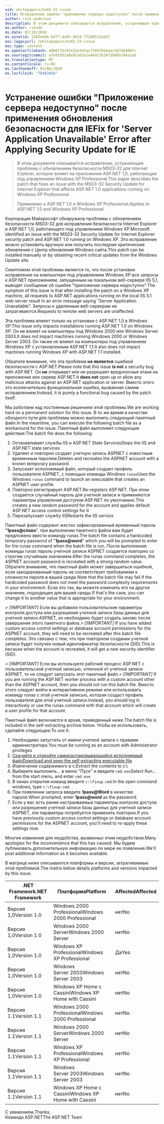 ```yaml
---
uid: whitepapers/ms03-32-issue
title: Исправление ошибки "приложение сервера недоступно" после применения обновления для системы безопасности IE | Документация Майкрософт
author: rick-anderson
description: В этом документе описывается исправление, устраняющее проблему с обновлением безопасности MS03-32 для Internet Explorer, которое влияет на приложения ASP.NET 1,0, выполняемые в Wi-in...
ms.author: riande
ms.date: 02/10/2010
ms.assetid: 1365eebb-bdf7-4a05-8d18-7f200531be55
msc.legacyurl: /whitepapers/ms03-32-issue
msc.type: content
ms.openlocfilehash: e0b6776cbfe22e341ac7105f03daac5074b480fc
ms.sourcegitcommit: e7e91932a6e91a63e2e46417626f39d6b244a3ab
ms.translationtype: MT
ms.contentlocale: ru-RU
ms.lasthandoff: 03/06/2020
ms.locfileid: "78463458"
---
```

# <a name="fix-for-server-application-unavailable-error-after-applying-security-update-for-ie"></a><span data-ttu-id="c6b01-103">Устранение ошибки "Приложение сервера недоступно" после применения обновления безопасности для IE</span><span class="sxs-lookup"><span data-stu-id="c6b01-103">Fix for 'Server Application Unavailable' Error after Applying Security Update for IE</span></span>

> <span data-ttu-id="c6b01-104">В этом документе описывается исправление, устраняющее проблему с обновлением безопасности MS03-32 для Internet Explorer, которое влияет на приложения ASP.NET 1,0, работающие под управлением Windows XP Professional.</span><span class="sxs-lookup"><span data-stu-id="c6b01-104">This paper describes the patch that fixes an issue with the MS03-32 Security Update for Internet Explorer that affects ASP.NET 1.0 applications running on Windows XP Professional.</span></span>
> 
> <span data-ttu-id="c6b01-105">Применимо к ASP.NET 1,0 и Windows XP Professional.</span><span class="sxs-lookup"><span data-stu-id="c6b01-105">Applies to ASP.NET 1.0 and Windows XP Professional.</span></span>

<span data-ttu-id="c6b01-106">Корпорация Майкрософт обнаружила проблемы с обновлением безопасности MS03-32 для исправления безопасности Internet Explorer и ASP.NET 1,0, работающего под управлением Windows XP.</span><span class="sxs-lookup"><span data-stu-id="c6b01-106">Microsoft identified an issue with the MS03-32 Security Update for Internet Explorer security patch and ASP.NET 1.0 running on Windows XP.</span></span> <span data-ttu-id="c6b01-107">Это исправление можно установить вручную или получить последние критические обновления с Центр обновления Windows сайта.</span><span class="sxs-lookup"><span data-stu-id="c6b01-107">This patch can be installed manually or by obtaining recent critical updates from the Windows Update site.</span></span>

<span data-ttu-id="c6b01-108">Симптомом этой проблемы является то, что после установки исправления на компьютере под управлением Windows XP все запросы к ASP.NET приложениям, запущенным на локальном веб-сервере IIS 5,1, выводят сообщение об ошибке "приложение сервера недоступно".</span><span class="sxs-lookup"><span data-stu-id="c6b01-108">The symptom of this issue is that after installing the patch on a Windows XP machine, all requests to ASP.NET applications running on the local IIS 5.1 web server result in an error message saying "Server Application Unavailable".</span></span> <span data-ttu-id="c6b01-109">Запросы к удаленным веб-серверам не затрагиваются.</span><span class="sxs-lookup"><span data-stu-id="c6b01-109">Requests to remote web servers are unaffected.</span></span>

<span data-ttu-id="c6b01-110">Эта проблема влияет только на установки с ASP.NET 1,0 в Windows XP.</span><span class="sxs-lookup"><span data-stu-id="c6b01-110">This issue only impacts installations running ASP.NET 1.0 on Windows XP.</span></span> <span data-ttu-id="c6b01-111">Он не влияет на компьютеры под Windows 2000 или Windows Server 2003.</span><span class="sxs-lookup"><span data-stu-id="c6b01-111">It does not impact machines running Windows 2000 or Windows Server 2003.</span></span> <span data-ttu-id="c6b01-112">Он также не влияет на компьютеры под управлением Windows XP с установленным ASP.NET 1,1.</span><span class="sxs-lookup"><span data-stu-id="c6b01-112">It also does not impact machines running Windows XP with ASP.NET 1.1 installed.</span></span>

<span data-ttu-id="c6b01-113">Обратите внимание, что эта проблема **не является** ошибкой безопасности с ASP.NET.</span><span class="sxs-lookup"><span data-stu-id="c6b01-113">Please note that this issue **is not** a security bug with ASP.NET.</span></span> <span data-ttu-id="c6b01-114">Он **не** открывает или не разрешает вредоносные атаки на приложение или сервер ASP.NET.</span><span class="sxs-lookup"><span data-stu-id="c6b01-114">It **does not** open up or allow any malicious attacks against an ASP.NET application or server.</span></span> <span data-ttu-id="c6b01-115">Вместо этого это исключительно функциональная ошибка, вызванная самим исправлением.</span><span class="sxs-lookup"><span data-stu-id="c6b01-115">Instead, it is purely a functional bug caused by the patch itself.</span></span>

<span data-ttu-id="c6b01-116">Мы работаем над постоянным решением этой проблемы.</span><span class="sxs-lookup"><span data-stu-id="c6b01-116">We are working hard on a permanent solution for this issue.</span></span> <span data-ttu-id="c6b01-117">В то же время в качестве обходного пути для проблемы можно выполнить следующий пакетный файл.</span><span class="sxs-lookup"><span data-stu-id="c6b01-117">In the meantime, you can execute the following batch file as a workaround for the issue.</span></span> <span data-ttu-id="c6b01-118">Пакетный файл выполняет следующие действия:</span><span class="sxs-lookup"><span data-stu-id="c6b01-118">The batch file does the following:</span></span>

1. <span data-ttu-id="c6b01-119">Останавливает службы IIS и ASP.NET State Services</span><span class="sxs-lookup"><span data-stu-id="c6b01-119">Stops the IIS and ASP.NET state services</span></span>
2. <span data-ttu-id="c6b01-120">Удаляет и повторно создает учетную запись ASPNET с известным временным паролем.</span><span class="sxs-lookup"><span data-stu-id="c6b01-120">Deletes and recreates the ASPNET account with a known temporary password</span></span>
3. <span data-ttu-id="c6b01-121">Запускает исполняемый файл, который создает профиль пользователя ASPNET, с помощью команды Windows `runas`</span><span class="sxs-lookup"><span data-stu-id="c6b01-121">Uses the Windows `runas` command to launch an executable that creates an ASPNET user profile</span></span>
4. <span data-ttu-id="c6b01-122">Повторно регистрирует ASP.NET.</span><span class="sxs-lookup"><span data-stu-id="c6b01-122">Re-registers ASP.NET.</span></span> <span data-ttu-id="c6b01-123">При этом создается случайный пароль для учетной записи и применяются параметры управления доступом ASP.NET по умолчанию.</span><span class="sxs-lookup"><span data-stu-id="c6b01-123">This creates a new random password for the account and applies default ASP.NET access control settings for it</span></span>
5. <span data-ttu-id="c6b01-124">Перезапускает службу IIS</span><span class="sxs-lookup"><span data-stu-id="c6b01-124">Restarts the IIS service</span></span>

<span data-ttu-id="c6b01-125">Пакетный файл содержит жестко зафиксированный временный пароль "<strong>1pass\@слово</strong>". при выполнении пакетного файла вам будет предложено ввести команду runas.</span><span class="sxs-lookup"><span data-stu-id="c6b01-125">The batch file contains a hardcoded temporary password of "<strong>1pass\@word</strong>" which you will be prompted to enter for the runas command when the batch file is run.</span></span> <span data-ttu-id="c6b01-126">После выполнения команды runas пароль учетной записи ASPNET создается повторно со строгим случайным значением.</span><span class="sxs-lookup"><span data-stu-id="c6b01-126">After the runas command completes, the ASPNET account password is recreated with a strong random value.</span></span> <span data-ttu-id="c6b01-127">Обратите внимание, что пакетный файл может завершиться ошибкой, если закодированный пароль не соответствует требованиям к сложности пароля в вашей среде.</span><span class="sxs-lookup"><span data-stu-id="c6b01-127">Note that the batch file may fail if the hardcoded password does not meet the password complexity requirements in your environment.</span></span> <span data-ttu-id="c6b01-128">Если это так, вы можете изменить его на другое значение, подходящее для вашей среды.</span><span class="sxs-lookup"><span data-stu-id="c6b01-128">If that's the case, you can change it to another value that is appropriate for your environment.</span></span>

<span data-ttu-id="c6b01-129">*> [!IMPORTANT]* Если вы добавили пользовательские параметры контроля доступа или разрешения учетной записи базы данных для учетной записи ASPNET, их необходимо будет создать заново после завершения этого пакетного файла.</span><span class="sxs-lookup"><span data-stu-id="c6b01-129">*> [!IMPORTANT]* If you have added custom access control settings or database account permissions for the ASPNET account, they will need to be recreated after this batch file completes.</span></span> <span data-ttu-id="c6b01-130">Это связано с тем, что при повторном создании учетной записи будет получен новый идентификатор безопасности (SID).</span><span class="sxs-lookup"><span data-stu-id="c6b01-130">This is because when the account is recreated, it will get a new security identifier (SID).</span></span>

<span data-ttu-id="c6b01-131">*> [!IMPORTANT]* Если вы используете рабочий процесс ASP.NET с пользовательской учетной записью, отличной от учетной записи ASPNET, то не следует запускать этот пакетный файл.</span><span class="sxs-lookup"><span data-stu-id="c6b01-131">*> [!IMPORTANT]* If you are running the ASP.NET worker process with a custom account other than the ASPNET account, then you should not run this batch file.</span></span> <span data-ttu-id="c6b01-132">Вместо этого следует войти в интерактивном режиме или использовать команду runas с этой учетной записью, которая создаст профиль пользователя для этой учетной записи.</span><span class="sxs-lookup"><span data-stu-id="c6b01-132">Instead, you should log in interactively or use the runas command with that account which will create a user profile for that account.</span></span>

<span data-ttu-id="c6b01-133">Пакетный файл включается в архив, приведенный ниже.</span><span class="sxs-lookup"><span data-stu-id="c6b01-133">The batch file is included in the self-extracting archive below.</span></span> <span data-ttu-id="c6b01-134">Чтобы ее использовать, сделайте следующее:</span><span class="sxs-lookup"><span data-stu-id="c6b01-134">To use it:</span></span>

1. <span data-ttu-id="c6b01-135">Необходимо запустить от имени учетной записи с правами администратора.</span><span class="sxs-lookup"><span data-stu-id="c6b01-135">You must be running as an account with Administrator privileges</span></span>
2. [<span data-ttu-id="c6b01-136">Скачайте и откройте самораспаковывающийся исполняемый файл</span><span class="sxs-lookup"><span data-stu-id="c6b01-136">Download and open the self-extracting executable file</span></span>](ms03-32-issue/_static/fixup1.exe)
3. <span data-ttu-id="c6b01-137">Извлечение содержимого в c:</span><span class="sxs-lookup"><span data-stu-id="c6b01-137">Extract the contents to c:</span></span>\
4. <span data-ttu-id="c6b01-138">Выберите выполнить... в меню "Пуск" и введите `cmd.exe`</span><span class="sxs-lookup"><span data-stu-id="c6b01-138">Select Run... from the start menu, and enter `cmd.exe`</span></span>
5. <span data-ttu-id="c6b01-139">В окнах открытия команд введите `c:\fixup.cmd`.</span><span class="sxs-lookup"><span data-stu-id="c6b01-139">In the open command windows, type `c:\fixup.cmd`.</span></span>
6. <span data-ttu-id="c6b01-140">При появлении запроса введите <strong>1pass\@Word</strong> в качестве пароля.</span><span class="sxs-lookup"><span data-stu-id="c6b01-140">When prompted, enter <strong>1pass\@word</strong> as the password.</span></span>
7. <span data-ttu-id="c6b01-141">Если у вас есть ранее настраиваемые параметры контроля доступа или разрешения учетной записи базы данных для учетной записи ASPNET, эти параметры потребуется применить повторно.</span><span class="sxs-lookup"><span data-stu-id="c6b01-141">If you have previously custom access control settings or database account permissions for the ASPNET account, you'll need to re-apply these settings now.</span></span>

<span data-ttu-id="c6b01-142">Многие извинения для неудобства, вызванных этим неудобством.</span><span class="sxs-lookup"><span data-stu-id="c6b01-142">Many apologies for the inconvenience that this has caused.</span></span> <span data-ttu-id="c6b01-143">Мы будем публиковать дополнительную информацию по мере ее появления.</span><span class="sxs-lookup"><span data-stu-id="c6b01-143">We'll post additional information as it becomes available.</span></span>

<span data-ttu-id="c6b01-144">В матрице ниже описываются платформы и версии, затрагиваемые этой проблемой.</span><span class="sxs-lookup"><span data-stu-id="c6b01-144">The matrix below details platforms and versions impacted by this issue.</span></span>

| <span data-ttu-id="c6b01-145">.NET Framework</span><span class="sxs-lookup"><span data-stu-id="c6b01-145">.NET Framework</span></span> | <span data-ttu-id="c6b01-146">Платформа</span><span class="sxs-lookup"><span data-stu-id="c6b01-146">Platform</span></span> | <span data-ttu-id="c6b01-147">Affected</span><span class="sxs-lookup"><span data-stu-id="c6b01-147">Affected</span></span> |
| --- | --- | --- |
| <span data-ttu-id="c6b01-148">Версия 1,0</span><span class="sxs-lookup"><span data-stu-id="c6b01-148">Version 1.0</span></span> | <span data-ttu-id="c6b01-149">Windows 2000 Professional</span><span class="sxs-lookup"><span data-stu-id="c6b01-149">Windows 2000 Professional</span></span> | <span data-ttu-id="c6b01-150">нет</span><span class="sxs-lookup"><span data-stu-id="c6b01-150">No</span></span> |
| <span data-ttu-id="c6b01-151">Версия 1,0</span><span class="sxs-lookup"><span data-stu-id="c6b01-151">Version 1.0</span></span> | <span data-ttu-id="c6b01-152">Windows 2000 Server</span><span class="sxs-lookup"><span data-stu-id="c6b01-152">Windows 2000 Server</span></span> | <span data-ttu-id="c6b01-153">нет</span><span class="sxs-lookup"><span data-stu-id="c6b01-153">No</span></span> |
| <span data-ttu-id="c6b01-154">Версия 1,0</span><span class="sxs-lookup"><span data-stu-id="c6b01-154">Version 1.0</span></span> | <span data-ttu-id="c6b01-155">Windows XP Professional</span><span class="sxs-lookup"><span data-stu-id="c6b01-155">Windows XP Professional</span></span> | <span data-ttu-id="c6b01-156">Да</span><span class="sxs-lookup"><span data-stu-id="c6b01-156">Yes</span></span> |
| <span data-ttu-id="c6b01-157">Версия 1,0</span><span class="sxs-lookup"><span data-stu-id="c6b01-157">Version 1.0</span></span> | <span data-ttu-id="c6b01-158">Windows Server 2003</span><span class="sxs-lookup"><span data-stu-id="c6b01-158">Windows Server 2003</span></span> | <span data-ttu-id="c6b01-159">нет</span><span class="sxs-lookup"><span data-stu-id="c6b01-159">No</span></span> |
| <span data-ttu-id="c6b01-160">Версия 1,0</span><span class="sxs-lookup"><span data-stu-id="c6b01-160">Version 1.0</span></span> | <span data-ttu-id="c6b01-161">Windows XP Home с Cassini</span><span class="sxs-lookup"><span data-stu-id="c6b01-161">Windows XP Home with Cassini</span></span> | <span data-ttu-id="c6b01-162">нет</span><span class="sxs-lookup"><span data-stu-id="c6b01-162">No</span></span> |
| <span data-ttu-id="c6b01-163">Версия 1.1</span><span class="sxs-lookup"><span data-stu-id="c6b01-163">Version 1.1</span></span> | <span data-ttu-id="c6b01-164">Windows 2000 Professional</span><span class="sxs-lookup"><span data-stu-id="c6b01-164">Windows 2000 Professional</span></span> | <span data-ttu-id="c6b01-165">нет</span><span class="sxs-lookup"><span data-stu-id="c6b01-165">No</span></span> |
| <span data-ttu-id="c6b01-166">Версия 1.1</span><span class="sxs-lookup"><span data-stu-id="c6b01-166">Version 1.1</span></span> | <span data-ttu-id="c6b01-167">Windows 2000 Server</span><span class="sxs-lookup"><span data-stu-id="c6b01-167">Windows 2000 Server</span></span> | <span data-ttu-id="c6b01-168">нет</span><span class="sxs-lookup"><span data-stu-id="c6b01-168">No</span></span> |
| <span data-ttu-id="c6b01-169">Версия 1.1</span><span class="sxs-lookup"><span data-stu-id="c6b01-169">Version 1.1</span></span> | <span data-ttu-id="c6b01-170">Windows XP Professional</span><span class="sxs-lookup"><span data-stu-id="c6b01-170">Windows XP Professional</span></span> | <span data-ttu-id="c6b01-171">нет</span><span class="sxs-lookup"><span data-stu-id="c6b01-171">No</span></span> |
| <span data-ttu-id="c6b01-172">Версия 1.1</span><span class="sxs-lookup"><span data-stu-id="c6b01-172">Version 1.1</span></span> | <span data-ttu-id="c6b01-173">Windows Server 2003</span><span class="sxs-lookup"><span data-stu-id="c6b01-173">Windows Server 2003</span></span> | <span data-ttu-id="c6b01-174">нет</span><span class="sxs-lookup"><span data-stu-id="c6b01-174">No</span></span> |
| <span data-ttu-id="c6b01-175">Версия 1.1</span><span class="sxs-lookup"><span data-stu-id="c6b01-175">Version 1.1</span></span> | <span data-ttu-id="c6b01-176">Windows XP Home с Cassini</span><span class="sxs-lookup"><span data-stu-id="c6b01-176">Windows XP Home with Cassini</span></span> | <span data-ttu-id="c6b01-177">нет</span><span class="sxs-lookup"><span data-stu-id="c6b01-177">No</span></span> |

<span data-ttu-id="c6b01-178">С уважением,</span><span class="sxs-lookup"><span data-stu-id="c6b01-178">Thanks,</span></span>   
 <span data-ttu-id="c6b01-179">Команда ASP.NET</span><span class="sxs-lookup"><span data-stu-id="c6b01-179">The ASP.NET Team</span></span>
